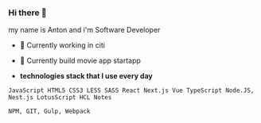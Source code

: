 ### Hi there 👋 

my name is Anton and i'm Software Developer

- 🔭 Currently working in citi
- 🌱 Currently build movie app startapp

- **technologies stack that I use every day**

```JavaScript HTML5 CSS3 LESS SASS React Next.js Vue TypeScript Node.JS, Nest.js LotusScript HCL Notes```

```NPM, GIT, Gulp, Webpack```
